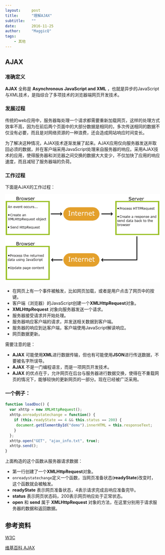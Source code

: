 ```yaml
---
layout:     post
title:      "理解AJAX"
subtitle:   ""
date:       2016-11-25
author:     "MaggicQ"
tags:
    - 其他
---
```


## AJAX

### 准确定义

**AJAX** 全称是  **Asynchronous JavaScript and XML**  ，也就是异步的JavaScript与XML技术，是指综合了多项技术的浏览器端网页开发技术。



### 发展过程

传统的web应用中，服务器每处理一个请求都需要重新加载网页，这样的处理方式效率不高，因为在前后两个页面中的大部分数据是相同的，多次传送相同的数据不仅没有必要，而且是对网络资源的一种浪费，还会造成网站响应时间变长。

为了解决这种情况，AJAX技术逐渐发展了起来。AJAX应用仅向服务器发送并取回必须的数据，并在客户端采用JavaScript处理来自服务器的响应。采用AJAX技术的应用，使得服务器和浏览器之间交换的数据大大变少，不仅加快了应用的响应速度，而且减轻了服务器端的负荷。



### 工作过程



下面是AJAX的工作过程：

 ![How AJAX Works](/img/ajax.gif)



* 在网页上有一个事件被触发，比如网页加载，或者是用户点击了网页中的按键。
* 客户端（浏览器）的JavaScript创建一个**XMLHttpRequest**对象。
* **XMLHttpRequest** 对象向服务器发送一个请求。
* 服务器接受请求并开始处理。
* 服务器响应客户端的请求，并发送相关数据到客户端。
* 服务器的响应到达客户端，客户端使用JavaScript解读响应。
* 网页数据更新。



需要注意的是：

* **AJAX** 可能使用**XML**进行数据传输，但也有可能使用**JSON**进行传送数据，不要被名字所误导。
* **AJAX** 不是一门编程语言，而是一项网页开发技术。
* **AJAX** 的优点在于，允许网页在后台与服务器进行数据交换，使得在不重载网页的情况下，能够较快的更新网页的一部分。现在已经被广泛采用。



### 一个例子：

```javascript
function loadDoc() {
  var xhttp = new XMLHttpRequest();
  xhttp.onreadystatechange = function() {
    if (this.readyState == 4 && this.status == 200) {
     document.getElementById("demo").innerHTML = this.responseText;
    }
  };
  xhttp.open("GET", "ajax_info.txt", true);
  xhttp.send();
}
```

上面构造的这个函数从服务器请求数据：

* 第一行创建了一个**XMLHttpRequest**对象。
* `onreadystatechange`定义一个函数，当网页准备状态(**readyState**)改变时，这个函数就会被触发。
* **readyState** 表示网页准备状态，4表示请求完成且响应准备完毕。
* **status** 表示网页状态码，200表示网页响应处于正常状态。
* **open** 和 **send** 属于 **XMLHttpRequest** 对象的方法，在这里分别用于请求服务器的数据和返回数据。



## 参考资料

[W3C](http://www.w3schools.com/js/js_ajax_intro.asp)

[维基百科 AJAX](https://zh.wikipedia.org/wiki/AJAX)

